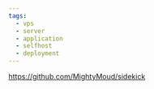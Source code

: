 ```yaml
---
tags:
  - vps
  - server
  - application
  - selfhost
  - deployment
---
```

https://github.com/MightyMoud/sidekick